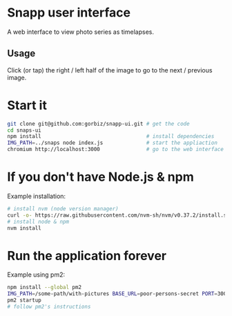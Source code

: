 # Snapp user interface
A web interface to view photo series as timelapses.

## Usage
Click (or tap) the right / left half of the image to go to the next / previous image.

# Start it
```sh
git clone git@github.com:gorbiz/snapp-ui.git # get the code
cd snaps-ui
npm install                                  # install dependencies
IMG_PATH=../snaps node index.js              # start the appliaction
chromium http://localhost:3000               # go to the web interface
```

# If you don't have Node.js & npm
Example installation:
```sh
# install nvm (node version manager)
curl -o- https://raw.githubusercontent.com/nvm-sh/nvm/v0.37.2/install.sh | bash
# install node & npm
nvm install
```

# Run the application forever
Example using pm2:
```sh
npm install --global pm2
IMG_PATH=/some-path/with-pictures BASE_URL=poor-persons-secret PORT=3000 pm2 start
pm2 startup
# follow pm2's instructions
```